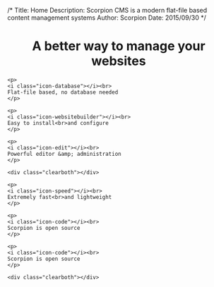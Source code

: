 /*
Title: Home
Description: Scorpion CMS is a modern flat-file based content management systems
Author: Scorpion
Date: 2015/09/30
*/

<h1 style="text-align:center;">A better way to manage your websites</h1>


<div id="features">

    <p>
    <i class="icon-database"></i><br>
    Flat-file based, no database needed
    </p>

    <p>
    <i class="icon-websitebuilder"></i><br>
    Easy to install<br>and configure
    </p>

    <p>
    <i class="icon-edit"></i><br>
    Powerful editor &amp; administration
    </p>

    <div class="clearboth"></div>

    <p>
    <i class="icon-speed"></i><br>
    Extremely fast<br>and lightweight
    </p>

    <p>
    <i class="icon-code"></i><br>
    Scorpion is open source
    </p>

    <p>
    <i class="icon-code"></i><br>
    Scorpion is open source
    </p>

    <div class="clearboth"></div>

</div>
